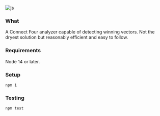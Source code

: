 ![js](https://github.com/levymetal/connect-four/workflows/javascript/badge.svg?branch=main)

### What

A Connect Four analyzer capable of detecting winning vectors. Not the dryest solution but reasonably efficient and easy to follow.

### Requirements

Node 14 or later.

### Setup

`npm i`

### Testing

`npm test`
